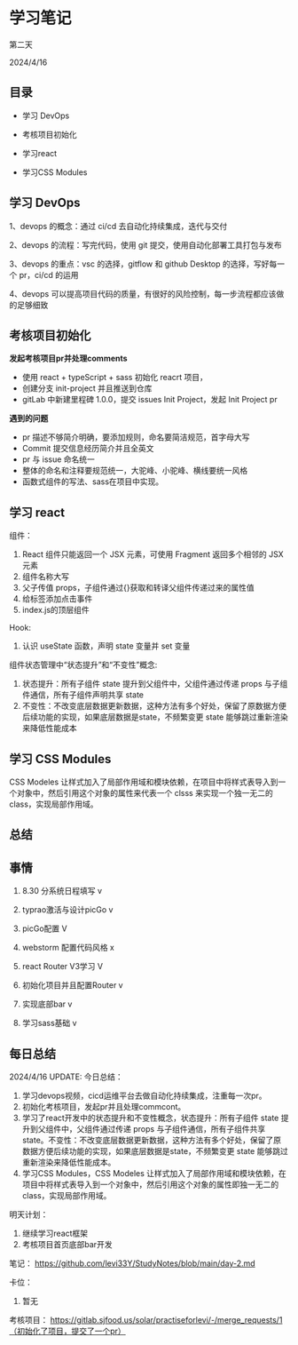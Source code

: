 # 学习笔记

第二天

2024/4/16

## 目录

- 学习 DevOps

- 考核项目初始化

- 学习react

- 学习CSS Modules

## 学习 DevOps

1、devops 的概念：通过 ci/cd 去自动化持续集成，迭代与交付

2、devops 的流程：写完代码，使用 git 提交，使用自动化部署工具打包与发布

3、devops 的重点：vsc 的选择，gitflow 和 github Desktop 的选择，写好每一个 pr，ci/cd 的运用

4、devops 可以提高项目代码的质量，有很好的风险控制，每一步流程都应该做的足够细致

## 考核项目初始化

**发起考核项目pr并处理comments**

- 使用 react + typeScript + sass 初始化 reacrt 项目，
- 创建分支 init-project 并且推送到仓库
- gitLab 中新建里程碑 1.0.0，提交 issues Init Project，发起 Init Project pr

**遇到的问题**

- pr 描述不够简介明确，要添加规则，命名要简洁规范，首字母大写
- Commit 提交信息经历简介并且全英文
- pr 与 issue 命名统一
- 整体的命名和注释要规范统一，大驼峰、小驼峰、横线要统一风格
- 函数式组件的写法、sass在项目中实现。

## 学习 react

组件：

1. React 组件只能返回一个 JSX 元素，可使用 Fragment 返回多个相邻的 JSX 元素
2. 组件名称大写
3. 父子传值 props，子组件通过{}获取和转译父组件传递过来的属性值
4. 给标签添加点击事件
5. index.js的顶层组件

Hook:

1. 认识 useState 函数，声明 state 变量并 set 变量

组件状态管理中“状态提升”和“不变性”概念:

1. 状态提升：所有子组件 state 提升到父组件中，父组件通过传递 props 与子组件通信，所有子组件声明共享 state
2. 不变性：不改变底层数据更新数据，这种方法有多个好处，保留了原数据方便后续功能的实现，如果底层数据是state，不频繁变更 state 能够跳过重新渲染来降低性能成本

## 学习 CSS Modules

CSS Modeles 让样式加入了局部作用域和模块依赖，在项目中将样式表导入到一个对象中，然后引用这个对象的属性来代表一个 clsss 来实现一个独一无二的 class，实现局部作用域。



## 总结

## 事情

1. 8.30 分系统日程填写 v
1. typrao激活与设计picGo v
2. picGo配置 V
3. webstorm 配置代码风格 x

1. react Router V3学习 V
2. 初始化项目并且配置Router v
3. 实现底部bar v
4. 学习sass基础 v

## 每日总结

2024/4/16 UPDATE:
今日总结：

1. 学习devops视频，cicd运维平台去做自动化持续集成，注重每一次pr。
2. 初始化考核项目，发起pr并且处理commcont。
3. 学习了react开发中的状态提升和不变性概念，状态提升：所有子组件 state 提升到父组件中，父组件通过传递 props 与子组件通信，所有子组件共享 state。不变性：不改变底层数据更新数据，这种方法有多个好处，保留了原数据方便后续功能的实现，如果底层数据是state，不频繁变更 state 能够跳过重新渲染来降低性能成本。
4. 学习CSS Modules，CSS Modeles 让样式加入了局部作用域和模块依赖，在项目中将样式表导入到一个对象中，然后引用这个对象的属性即独一无二的 class，实现局部作用域。

明天计划：

1. 继续学习react框架
2. 考核项目首页底部bar开发

笔记：
https://github.com/levi33Y/StudyNotes/blob/main/day-2.md

卡位：

1.  暂无

考核项目：
https://gitlab.sjfood.us/solar/practiseforlevi/-/merge_requests/1（初始化了项目，提交了一个pr）
